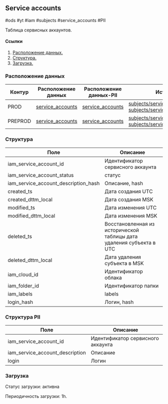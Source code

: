 ## Service accounts
#ods #yt #iam #subjects #service_accounts #PII

Таблица сервисных аккаунтов.

#### Ссылки
1. [Расположение данных.](#расположение-данных)
2. [Структура.](#структура)
3. [Загрузка.](#загрузка)


### Расположение данных
| Контур  | Расположение данных                                                                                                                       | Расположение данных-PII                                                                                                           | Источники                                                                                                                                                                                         |
|---------|-------------------------------------------------------------------------------------------------------------------------------------------|-----------------------------------------------------------------------------------------------------------------------------------|---------------------------------------------------------------------------------------------------------------------------------------------------------------------------------------------------|
| PROD    | [service_accounts](https://yt.yandex-team.ru/hahn/navigation?path=//home/cloud-dwh/data/prod/ods/iam/service_accounts)    | [service_accounts](https://yt.yandex-team.ru/hahn/navigation?path=//home/cloud-dwh/data/prod/ods/iam/service_accounts)    | [subjects/service_accounts](https://yt.yandex-team.ru/hahn/navigation?path=//home/cloud-dwh/data/prod/raw/ydb/identity/hardware/default/identity/r3/subjects/service_accounts), [subjects/service_accounts_history](https://yt.yandex-team.ru/hahn/navigation?path=//home/cloud-dwh/data/prod/raw/ydb/identity/hardware/default/identity/r3/subjects/service_accounts_history)  |
| PREPROD | [service_accounts](https://yt.yandex-team.ru/hahn/navigation?path=//home/cloud-dwh/data/preprod/ods/iam/service_accounts) | [service_accounts](https://yt.yandex-team.ru/hahn/navigation?path=//home/cloud-dwh/data/preprod/ods/iam/service_accounts) | [subjects/service_accounts](https://yt.yandex-team.ru/hahn/navigation?path=//home/cloud-dwh/data/preprod/raw/ydb/identity/hardware/default/identity/r3/subjects/service_accounts), [subjects/service_accounts_history](https://yt.yandex-team.ru/hahn/navigation?path=//home/cloud-dwh/data/prod/raw/ydb/identity/hardware/default/identity/r3/subjects/service_accounts_history) |


### Структура
| Поле                                 | Описание                                                             |
|--------------------------------------|----------------------------------------------------------------------|
| iam_service_account_id               | Идентификатор сервисного аккаунта                                    |
| iam_service_account_status           | статус                                                               |
| iam_service_account_description_hash | Описание, hash                                                       |
| created_ts                           | Дата создания UTC                                                    |
| created_dttm_local                   | Дата создания MSK                                                    |
| modified_ts                          | Дата изменения UTC                                                   |
| modified_dttm_local                  | Дата изменения MSK                                                   |
| deleted_ts                           | Восстановленная из исторической таблицы дата удаления субъекта в UTC |
| deleted_dttm_local                   | Дата удаления субъекта в MSK                                         |
| iam_cloud_id                         | Идентификатор облака                                                 |
| iam_folder_id                        | Идентификатор папки                                                  |
| iam_labels                           | labels                                                               |
| login_hash                           | Логин, hash                                                          |


### Структура PII
| Поле                            | Описание                          |
|---------------------------------|-----------------------------------|
| iam_service_account_id          | Идентификатор сервисного аккаунта |
| iam_service_account_description | Описание                          |
| login                           | Логин                             |


### Загрузка

Статус загрузки: активна

Периодичность загрузки: 1h.
